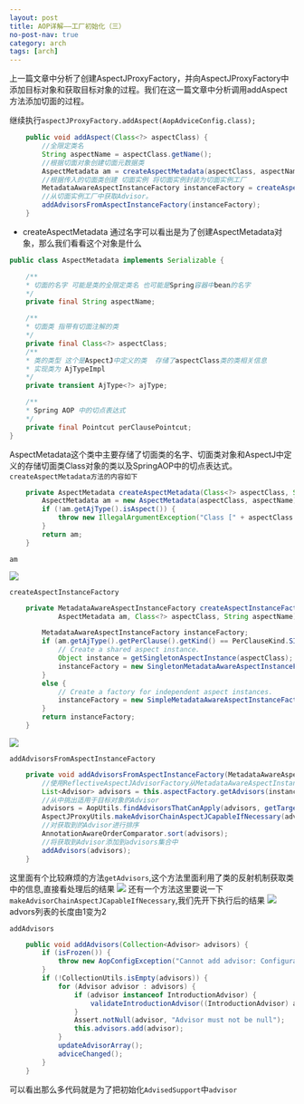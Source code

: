 ```yaml
---
layout: post
title: AOP详解——工厂初始化（三）
no-post-nav: true
category: arch
tags: [arch]
---
```

上一篇文章中分析了创建AspectJProxyFactory，并向AspectJProxyFactory中添加目标对象和获取目标对象的过程。我们在这一篇文章中分析调用addAspect方法添加切面的过程。

继续执行`aspectJProxyFactory.addAspect(AopAdviceConfig.class);`
``` java
    public void addAspect(Class<?> aspectClass) {
        //全限定类名
        String aspectName = aspectClass.getName();
        //根据切面对象创建切面元数据类
        AspectMetadata am = createAspectMetadata(aspectClass, aspectName);
        //根据传入的切面类创建 切面实例 将切面实例封装为切面实例工厂
        MetadataAwareAspectInstanceFactory instanceFactory = createAspectInstanceFactory(am, aspectClass, aspectName);
        //从切面实例工厂中获取Advisor。
        addAdvisorsFromAspectInstanceFactory(instanceFactory);
    }
```

* createAspectMetadata
通过名字可以看出是为了创建AspectMetadata对象，那么我们看看这个对象是什么

``` java
public class AspectMetadata implements Serializable {

    /**
    * 切面的名字 可能是类的全限定类名 也可能是Spring容器中bean的名字
    */
    private final String aspectName;

    /**
    * 切面类 指带有切面注解的类
    */
    private final Class<?> aspectClass;
    /**
    * 类的类型 这个是AspectJ中定义的类  存储了aspectClass类的类相关信息
    * 实现类为 AjTypeImpl
    */
    private transient AjType<?> ajType;

    /**
    * Spring AOP 中的切点表达式
    */
    private final Pointcut perClausePointcut;
}

```

AspectMetadata这个类中主要存储了切面类的名字、切面类对象和AspectJ中定义的存储切面类Class对象的类以及SpringAOP中的切点表达式。 
`createAspectMetadata方法的内容如下`
``` java
	private AspectMetadata createAspectMetadata(Class<?> aspectClass, String aspectName) {
		AspectMetadata am = new AspectMetadata(aspectClass, aspectName);
		if (!am.getAjType().isAspect()) {
			throw new IllegalArgumentException("Class [" + aspectClass.getName() + "] is not a valid aspect type");
		}
		return am;
	}
```
`am`

![](https://love-mh-forever.github.io/assets/images/2018/spring/aop3-1.png)

`createAspectInstanceFactory`
``` java
	private MetadataAwareAspectInstanceFactory createAspectInstanceFactory(
			AspectMetadata am, Class<?> aspectClass, String aspectName) {

		MetadataAwareAspectInstanceFactory instanceFactory;
		if (am.getAjType().getPerClause().getKind() == PerClauseKind.SINGLETON) {
			// Create a shared aspect instance.
			Object instance = getSingletonAspectInstance(aspectClass);
			instanceFactory = new SingletonMetadataAwareAspectInstanceFactory(instance, aspectName);
		}
		else {
			// Create a factory for independent aspect instances.
			instanceFactory = new SimpleMetadataAwareAspectInstanceFactory(aspectClass, aspectName);
		}
		return instanceFactory;
	}
```

![](https://love-mh-forever.github.io/assets/images/2018/spring/aop3-2.png)

`addAdvisorsFromAspectInstanceFactory`
``` java 
    private void addAdvisorsFromAspectInstanceFactory(MetadataAwareAspectInstanceFactory instanceFactory) {
        //使用ReflectiveAspectJAdvisorFactory从MetadataAwareAspectInstanceFactory中获取Advisor
        List<Advisor> advisors = this.aspectFactory.getAdvisors(instanceFactory);
        //从中挑出适用于目标对象的Advisor
        advisors = AopUtils.findAdvisorsThatCanApply(advisors, getTargetClass());
        AspectJProxyUtils.makeAdvisorChainAspectJCapableIfNecessary(advisors);
        //对获取到的Advisor进行排序
        AnnotationAwareOrderComparator.sort(advisors);
        //将获取到Advisor添加到advisors集合中
        addAdvisors(advisors);
    }
```
这里面有个比较麻烦的方法`getAdvisors`,这个方法里面利用了类的反射机制获取类中的信息,直接看处理后的结果
![](https://love-mh-forever.github.io/assets/images/2018/spring/aop3-3.png)
还有一个方法这里要说一下`makeAdvisorChainAspectJCapableIfNecessary`,我们先开下执行后的结果
![](https://love-mh-forever.github.io/assets/images/2018/spring/aop3-4.png)
advors列表的长度由1变为2


`addAdvisors`

``` java
	public void addAdvisors(Collection<Advisor> advisors) {
		if (isFrozen()) {
			throw new AopConfigException("Cannot add advisor: Configuration is frozen.");
		}
		if (!CollectionUtils.isEmpty(advisors)) {
			for (Advisor advisor : advisors) {
				if (advisor instanceof IntroductionAdvisor) {
					validateIntroductionAdvisor((IntroductionAdvisor) advisor);
				}
				Assert.notNull(advisor, "Advisor must not be null");
				this.advisors.add(advisor);
			}
			updateAdvisorArray();
			adviceChanged();
		}
	}
```
可以看出那么多代码就是为了把初始化`AdvisedSupport`中`advisor`